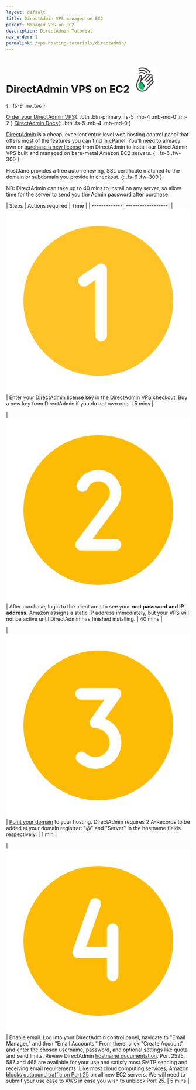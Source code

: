 ```yaml
---
layout: default
title: DirectAdmin VPS managed on EC2
parent: Managed VPS on EC2
description: DirectAdmin Tutorial
nav_order: 1
permalink: /vps-hosting-tutorials/directadmin/
---
```


# DirectAdmin VPS on EC2 ![](/assets/wave.svg)
{: .fs-9 .no_toc }

[Order your DirectAdmin VPS](https://cloud.hostjane.com/vps/?appType=0&app=1){: .btn .btn-primary .fs-5 .mb-4 .mb-md-0 .mr-2 } [DirectAdmin Docs](https://docs.directadmin.com/){: .btn .fs-5 .mb-4 .mb-md-0 }

[DirectAdmin](https://www.directadmin.com/) is a cheap, excellent entry-level web hosting control panel that offers most of the features you can find in cPanel. You'll need to already own or [purchase a new license](https://www.directadmin.com/pricing.php) from DirectAdmin to install our DirectAdmin VPS built and managed on bare-metal Amazon EC2 servers.
{: .fs-6 .fw-300 }
 
HostJane provides a free auto-renewing, SSL certificate matched to the domain or subdomain you provide in checkout.
{: .fs-6 .fw-300 }

<span class="blue">NB: DirectAdmin can take up to 40 mins to install on any server, so allow time for the server to send you the Admin password after purchase.</span>

| Steps       | Actions required    | Time |
|:-------------|:------------------|
|   ![](/assets/one.svg)          | Enter your [DirectAdmin license key](https://www.directadmin.com/pricing.php) in the [DirectAdmin VPS](https://cloud.hostjane.com/vps/?appType=0&app=1) checkout. Buy a new key from DirectAdmin if you do not own one. | 5 mins |

|   ![](/assets/two.svg)          | After purchase, login to the client area to see your **root password and IP address**. Amazon assigns a static IP address immediately, but your VPS will not be active until DirectAdmin has finished installing. | 40 mins |

| ![](/assets/three.svg)  | [Point your domain](/point-your-domain/) to your hosting. DirectAdmin requires 2 A-Records to be added at your domain registrar: "@" and "Server" in the hostname fields respectively.  | 1 min |

| ![](/assets/four.svg)  | Enable email. Log into your DirectAdmin control panel, navigate to "Email Manager," and then "Email Accounts." From there, click "Create Account" and enter the chosen username, password, and optional settings like quota and send limits. Review DirectAdmin [hostname documentation](https://docs.directadmin.com/other-hosting-services/email/perfect-email-setup.html). Port 2525, 587 and 465 are available for your use and satisfy most SMTP sending and receiving email requirements. Like most cloud computing services, Amazon [blocks outbound traffic on Port 25](https://docs.aws.amazon.com/AWSEC2/latest/UserGuide/ec2-resource-limits.html#port-25-throttle) on all new EC2 servers. We will need to submit your use case to AWS in case you wish to unblock Port 25. | 5 mins |